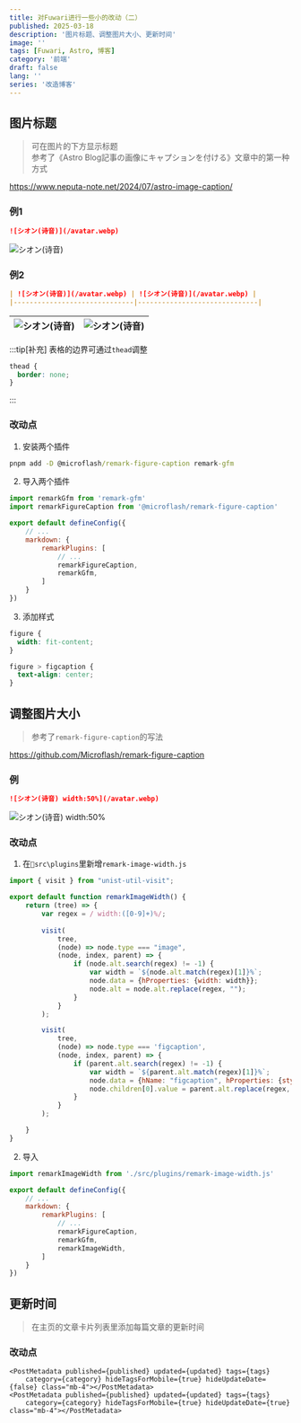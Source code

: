 ```yaml
---
title: 对Fuwari进行一些小的改动（二）
published: 2025-03-18
description: '图片标题、调整图片大小、更新时间'
image: ''
tags: [Fuwari, Astro, 博客]
category: '前端'
draft: false 
lang: ''
series: '改造博客'
---
```


## 图片标题

> 可在图片的下方显示标题<br>
> 参考了《Astro Blog記事の画像にキャプションを付ける》文章中的第一种方式

https://www.neputa-note.net/2024/07/astro-image-caption/

### 例1

```md title="demo1.md"
![シオン(诗音)](/avatar.webp)
```

![シオン(诗音)](/avatar.webp)

### 例2

```md title="demo2.md"
| ![シオン(诗音)](/avatar.webp) | ![シオン(诗音)](/avatar.webp) |
|------------------------------|------------------------------|
```

| ![シオン(诗音)](/avatar.webp) | ![シオン(诗音)](/avatar.webp) |
|------------------------------|------------------------------|

:::tip[补充]
表格的边界可通过`thead`调整
```css title="src\styles\main.css"
thead {
  border: none;
}
```
:::

### 改动点
1. 安装两个插件

```cmd
pnpm add -D @microflash/remark-figure-caption remark-gfm
```

2. 导入两个插件

```js title="astro.config.mjs" ins={1-2, 9-10}
import remarkGfm from 'remark-gfm'
import remarkFigureCaption from '@microflash/remark-figure-caption'

export default defineConfig({
    // ...
    markdown: {
        remarkPlugins: [
            // ...
            remarkFigureCaption,
            remarkGfm,
        ]
    }
})
```

3. 添加样式

```css title="src\styles\main.css"
figure {
  width: fit-content;
}

figure > figcaption {
  text-align: center;
}

```

## 调整图片大小

> 参考了`remark-figure-caption`的写法

https://github.com/Microflash/remark-figure-caption

### 例

```md title="demo3.md" " width:50%"
![シオン(诗音) width:50%](/avatar.webp)
```

![シオン(诗音) width:50%](/avatar.webp)

### 改动点

1. 在`📁src\plugins`里新增`remark-image-width.js`

```js title="src\plugins\remark-image-width.js"
import { visit } from "unist-util-visit";

export default function remarkImageWidth() {
    return (tree) => {
        var regex = / width:([0-9]+)%/;
        
        visit(
			tree,
			(node) => node.type === "image",
			(node, index, parent) => {
                if (node.alt.search(regex) != -1) {
                    var width = `${node.alt.match(regex)[1]}%`;
                    node.data = {hProperties: {width: width}};
                    node.alt = node.alt.replace(regex, "");
                }
			}
		);

        visit(
			tree,
			(node) => node.type === 'figcaption',
			(node, index, parent) => {
                if (parent.alt.search(regex) != -1) {
                    var width = `${parent.alt.match(regex)[1]}%`;
                    node.data = {hName: "figcaption", hProperties: {style: `width: ${width};`}};
                    node.children[0].value = parent.alt.replace(regex, "");
                }
			}
		);

    }
}
```

2. 导入

```js title="astro.config.mjs" ins={1, 10}
import remarkImageWidth from './src/plugins/remark-image-width.js'

export default defineConfig({
    // ...
    markdown: {
        remarkPlugins: [
            // ...
            remarkFigureCaption,
            remarkGfm,
            remarkImageWidth,
        ]
    }
})
```

## 更新时间

> 在主页的文章卡片列表里添加每篇文章的更新时间

### 改动点

```astro title="src\components\PostCard.astro" /hideUpdateDate={[a-z]*}/ ins={3-4} del={1-2}
<PostMetadata published={published} updated={updated} tags={tags}
    category={category} hideTagsForMobile={true} hideUpdateDate={false} class="mb-4"></PostMetadata>
<PostMetadata published={published} updated={updated} tags={tags} 
    category={category} hideTagsForMobile={true} hideUpdateDate={true} class="mb-4"></PostMetadata>
```